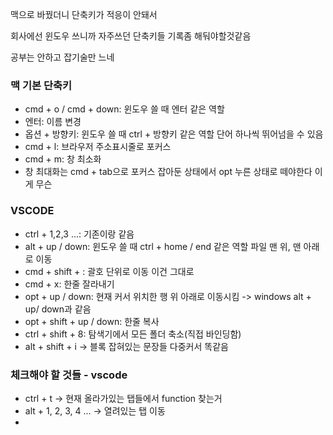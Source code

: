 맥으로 바꿨더니 단축키가 적응이 안돼서

회사에선 윈도우 쓰니까 자주쓰던 단축키들 기록좀 해둬야할것같음

공부는 안하고 잡기술만 느네

### 맥 기본 단축키

- cmd + o / cmd + down: 윈도우 쓸 때 엔터 같은 역할
- 엔터: 이름 변경
- 옵션 + 방향키: 윈도우 쓸 때 ctrl + 방향키 같은 역할 단어 하나씩 뛰어넘을 수 있음
- cmd + l: 브라우저 주소표시줄로 포커스
- cmd + m: 창 최소화
- 창 최대화는 cmd + tab으로 포커스 잡아둔 상태에서 opt 누른 상태로 떼야한다 이게 무슨

### VSCODE

- ctrl + 1,2,3 ...: 기존이랑 같음
- alt + up / down: 윈도우 쓸 때 ctrl + home / end 같은 역할 파일 맨 위, 맨 아래로 이동
- cmd + shift + \: 괄호 단위로 이동 이건 그대로
- cmd + x: 한줄 잘라내기
- opt + up / down: 현재 커서 위치한 행 위 아래로 이동시킴 -> windows alt + up/ down과 같음
- opt + shift + up / down: 한줄 복사
- ctrl + shift + 8: 탐색기에서 모든 폴더 축소(직접 바인딩함)
- alt + shift + i -> 블록 잡혀있는 문장들 다중커서 똑같음

### 체크해야 할 것들 - vscode

- ctrl + t -> 현재 올라가있는 탭들에서 function 찾는거
- alt + 1, 2, 3, 4 ... -> 열려있는 탭 이동
-
